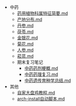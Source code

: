 <!-- docs/_sidebar.md -->

* 中药
  *   [药用植物科属特征简要.md](中药\药用植物科属特征简要.md) 
  * [产地分布.md](中药\产地分布.md) 
  * [丹参.md](中药\丹参.md) 
  * [茯苓.md](中药\茯苓.md) 
  * [金银花.md](中药\金银花.md) 
  * [菊花.md](中药\菊花.md) 
  * [人参.md](中药\人参.md) 
  * [菘蓝.md](中药\菘蓝.md) 
  * 期末复习笔记
     *    [中药药剂梗概.md](中药\中药药剂梗概.md) 
     *    [中药药理复习.md](中药\中药药理复习.md) 
     *    [中药遗传育种学总结.md](中药\中药遗传育种学总结.md) 
* 其他
  *    [自家大盘鸡教程.md](其他\自家大盘鸡教程.md) 
  *    [arch-install自动脚本.md](其他\arch-install自动脚本.md) 